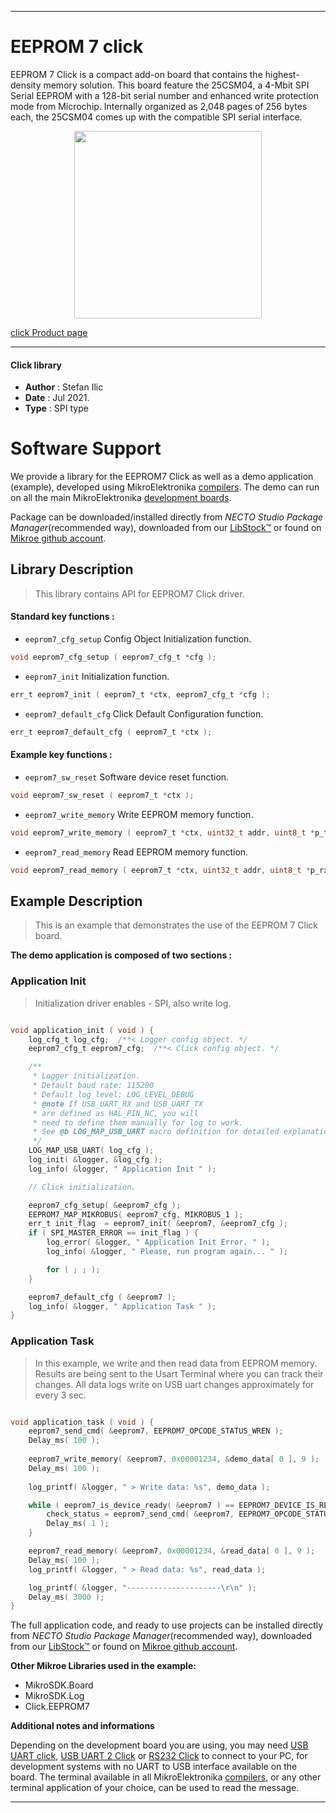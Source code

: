 
---
# EEPROM 7 click

EEPROM 7 Click is a compact add-on board that contains the highest-density memory solution. This board feature the 25CSM04, a 4-Mbit SPI Serial EEPROM with a 128-bit serial number and enhanced write protection mode from Microchip. Internally organized as 2,048 pages of 256 bytes each, the 25CSM04 comes up with the compatible SPI serial interface.

<p align="center">
  <img src="https://download.mikroe.com/images/click_for_ide/eeprom7_click.png" height=300px>
</p>

[click Product page](https://www.mikroe.com/eeprom-7-click)

---


#### Click library

- **Author**        : Stefan Ilic
- **Date**          : Jul 2021.
- **Type**          : SPI type


# Software Support

We provide a library for the EEPROM7 Click
as well as a demo application (example), developed using MikroElektronika
[compilers](https://www.mikroe.com/necto-studio).
The demo can run on all the main MikroElektronika [development boards](https://www.mikroe.com/development-boards).

Package can be downloaded/installed directly from *NECTO Studio Package Manager*(recommended way), downloaded from our [LibStock&trade;](https://libstock.mikroe.com) or found on [Mikroe github account](https://github.com/MikroElektronika/mikrosdk_click_v2/tree/master/clicks).

## Library Description

> This library contains API for EEPROM7 Click driver.

#### Standard key functions :

- `eeprom7_cfg_setup` Config Object Initialization function.
```c
void eeprom7_cfg_setup ( eeprom7_cfg_t *cfg );
```

- `eeprom7_init` Initialization function.
```c
err_t eeprom7_init ( eeprom7_t *ctx, eeprom7_cfg_t *cfg );
```

- `eeprom7_default_cfg` Click Default Configuration function.
```c
err_t eeprom7_default_cfg ( eeprom7_t *ctx );
```

#### Example key functions :

- `eeprom7_sw_reset` Software device reset function.
```c
void eeprom7_sw_reset ( eeprom7_t *ctx );
```

- `eeprom7_write_memory` Write EEPROM memory function.
```c
void eeprom7_write_memory ( eeprom7_t *ctx, uint32_t addr, uint8_t *p_tx_data, uint8_t n_bytes );
```

- `eeprom7_read_memory` Read EEPROM memory function.
```c
void eeprom7_read_memory ( eeprom7_t *ctx, uint32_t addr, uint8_t *p_rx_data, uint8_t n_bytes);
```

## Example Description

> This is an example that demonstrates the use of the EEPROM 7 Click board.

**The demo application is composed of two sections :**

### Application Init

> Initialization driver enables - SPI, also write log.

```c

void application_init ( void ) {
    log_cfg_t log_cfg;  /**< Logger config object. */
    eeprom7_cfg_t eeprom7_cfg;  /**< Click config object. */

    /** 
     * Logger initialization.
     * Default baud rate: 115200
     * Default log level: LOG_LEVEL_DEBUG
     * @note If USB_UART_RX and USB_UART_TX 
     * are defined as HAL_PIN_NC, you will 
     * need to define them manually for log to work. 
     * See @b LOG_MAP_USB_UART macro definition for detailed explanation.
     */
    LOG_MAP_USB_UART( log_cfg );
    log_init( &logger, &log_cfg );
    log_info( &logger, " Application Init " );

    // Click initialization.

    eeprom7_cfg_setup( &eeprom7_cfg );
    EEPROM7_MAP_MIKROBUS( eeprom7_cfg, MIKROBUS_1 );
    err_t init_flag  = eeprom7_init( &eeprom7, &eeprom7_cfg );
    if ( SPI_MASTER_ERROR == init_flag ) {
        log_error( &logger, " Application Init Error. " );
        log_info( &logger, " Please, run program again... " );

        for ( ; ; );
    }

    eeprom7_default_cfg ( &eeprom7 );
    log_info( &logger, " Application Task " );
}

```

### Application Task

> In this example, we write and then read data from EEPROM memory. Results are being sent to the Usart Terminal where you can track their changes. All data logs write on USB uart changes approximately for every 3 sec.

```c

void application_task ( void ) {
    eeprom7_send_cmd( &eeprom7, EEPROM7_OPCODE_STATUS_WREN );
    Delay_ms( 100 );
    
    eeprom7_write_memory( &eeprom7, 0x00001234, &demo_data[ 0 ], 9 );
    Delay_ms( 100 );
    
    log_printf( &logger, " > Write data: %s", demo_data );

    while ( eeprom7_is_device_ready( &eeprom7 ) == EEPROM7_DEVICE_IS_READY ) {
        check_status = eeprom7_send_cmd( &eeprom7, EEPROM7_OPCODE_STATUS_WRBP );
        Delay_ms( 1 );
    }

    eeprom7_read_memory( &eeprom7, 0x00001234, &read_data[ 0 ], 9 );
    Delay_ms( 100 );
    log_printf( &logger, " > Read data: %s", read_data );

    log_printf( &logger, "---------------------\r\n" );
    Delay_ms( 3000 );
}

```


The full application code, and ready to use projects can be installed directly from *NECTO Studio Package Manager*(recommended way), downloaded from our [LibStock&trade;](https://libstock.mikroe.com) or found on [Mikroe github account](https://github.com/MikroElektronika/mikrosdk_click_v2/tree/master/clicks).

**Other Mikroe Libraries used in the example:**

- MikroSDK.Board
- MikroSDK.Log
- Click.EEPROM7

**Additional notes and informations**

Depending on the development board you are using, you may need
[USB UART click](http://shop.mikroe.com/usb-uart-click),
[USB UART 2 Click](http://shop.mikroe.com/usb-uart-2-click) or
[RS232 Click](http://shop.mikroe.com/rs232-click) to connect to your PC, for
development systems with no UART to USB interface available on the board. The
terminal available in all MikroElektronika
[compilers](http://shop.mikroe.com/compilers), or any other terminal application
of your choice, can be used to read the message.

---
